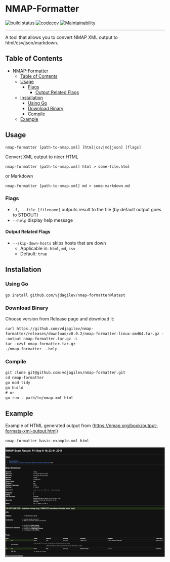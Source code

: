# NMAP-Formatter

![build status](https://github.com/vdjagilev/nmap-formatter/actions/workflows/go.yml/badge.svg)
[![codecov](https://codecov.io/gh/vdjagilev/nmap-formatter/branch/main/graph/badge.svg?token=8WSYXRKMFA)](https://codecov.io/gh/vdjagilev/nmap-formatter)
[![Maintainability](https://api.codeclimate.com/v1/badges/7836d3a52439fb1affa0/maintainability)](https://codeclimate.com/github/vdjagilev/nmap-formatter/maintainability)

---

A tool that allows you to convert NMAP XML output to html/csv/json/markdown.

## Table of Contents

- [NMAP-Formatter](#nmap-formatter)
	- [Table of Contents](#table-of-contents)
	- [Usage](#usage)
		- [Flags](#flags)
			- [Output Related Flags](#output-related-flags)
	- [Installation](#installation)
		- [Using Go](#using-go)
		- [Download Binary](#download-binary)
		- [Compile](#compile)
	- [Example](#example)

## Usage

```
nmap-formatter [path-to-nmap.xml] [html|csv|md|json] [flags]
```

Convert XML output to nicer HTML

```
nmap-formatter [path-to-nmap.xml] html > some-file.html
```

or Markdown

```
nmap-formatter [path-to-nmap.xml] md > some-markdown.md
```

### Flags

* `-f, --file [filename]` outputs result to the file (by default output goes to STDOUT)
* `--help` display help message

#### Output Related Flags

* `--skip-down-hosts` skips hosts that are down
  * Applicable in: `html`, `md`, `csv`
  * Default: `true`

## Installation

### Using Go

```
go install github.com/vjdagilev/nmap-formatter@latest
```

### Download Binary

Choose version from Release page and download it:

```
curl https://github.com/vdjagilev/nmap-formatter/releases/download/v0.0.2/nmap-formatter-linux-amd64.tar.gz --output nmap-formatter.tar.gz -L
tar -xzvf nmap-formatter.tar.gz
./nmap-formatter --help
```

### Compile

```
git clone git@github.com:vdjagilev/nmap-formatter.git
cd nmap-formatter
go mod tidy
go build
# or 
go run . path/to/nmap.xml html
```

## Example

Example of HTML generated output from (https://nmap.org/book/output-formats-xml-output.html)

```
nmap-formatter basic-example.xml html
```

![Basic HTML Example](docs/images/basic-example-html.png)
